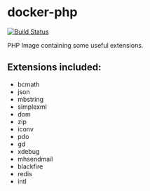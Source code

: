 # docker-php

[![Build Status](https://travis-ci.org/kporras07/docker-php.svg?branch=master)](https://travis-ci.org/kporras07/docker-php)

PHP Image containing some useful extensions.

## Extensions included:

- bcmath
- json
- mbstring
- simplexml
- dom
- zip
- iconv
- pdo
- gd
- xdebug
- mhsendmail
- blackfire
- redis
- intl
